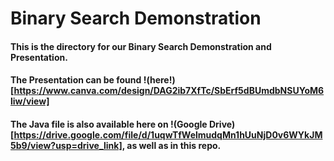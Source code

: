 # Binary Search Demonstration
#### This is the directory for our Binary Search Demonstration and Presentation.
#### The Presentation can be found !(here!)[https://www.canva.com/design/DAG2ib7XfTc/SbErf5dBUmdbNSUYoM6liw/view]
#### The Java file is also available here on !(Google Drive)[https://drive.google.com/file/d/1uqwTfWelmudqMn1hUuNjD0v6WYkJM5b9/view?usp=drive_link], as well as in this repo.
